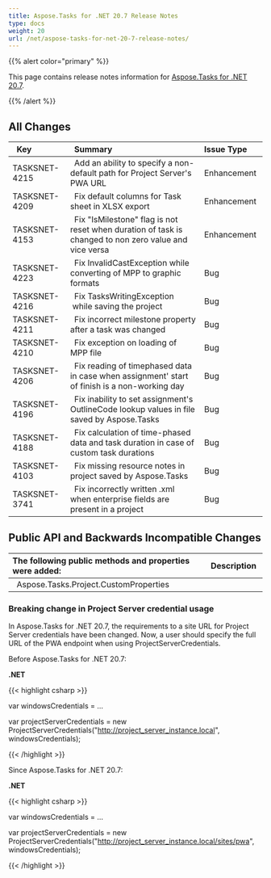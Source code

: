 ```yaml
---
title: Aspose.Tasks for .NET 20.7 Release Notes
type: docs
weight: 20
url: /net/aspose-tasks-for-net-20-7-release-notes/
---
```


{{% alert color="primary" %}} 

This page contains release notes information for [Aspose.Tasks for .NET 20.7](https://downloads.aspose.com/tasks/net/new-releases/aspose.tasks-for-.net-20.7/).

{{% /alert %}} 
## **All Changes**

|` `**Key** |` `**Summary** |**Issue Type** |
| :- | :- | :- |
|TASKSNET-4215 |` `Add an ability to specify a non-default path for Project Server's PWA URL |Enhancement |
|TASKSNET-4209 |` `Fix default columns for Task sheet in XLSX export |Enhancement |
|TASKSNET-4153 |` `Fix "IsMilestone" flag is not reset when duration of task is changed to non zero value and vice versa |Enhancement |
|TASKSNET-4223 |` `Fix InvalidCastException while converting of MPP to graphic formats |Bug |
|TASKSNET-4216 |` `Fix TasksWritingException  while saving the project |Bug |
|TASKSNET-4211 |` `Fix incorrect milestone property after a task was changed |Bug |
|TASKSNET-4210 |` `Fix exception on loading of MPP file |Bug |
|TASKSNET-4206 |` `Fix reading of timephased data in case when assignment' start of finish is a non-working day |Bug |
|TASKSNET-4196 |` `Fix inability to set assignment's OutlineCode lookup values in file saved by Aspose.Tasks |Bug |
|TASKSNET-4188 |` `Fix calculation of time-phased data and task duration in case of custom task durations |Bug |
|TASKSNET-4103 |` `Fix missing resource notes in project saved by Aspose.Tasks |Bug |
|TASKSNET-3741 |` `Fix incorrectly written .xml when enterprise fields are present in a project |Bug |

## **Public API and Backwards Incompatible Changes**

|**The following public methods and properties were added:** |` `**Description** |
| :- | :- |
|` `Aspose.Tasks.Project.CustomProperties | |
### **Breaking change in Project Server credential usage**
In Aspose.Tasks for .NET 20.7, the requirements to a site URL for Project Server credentials have been changed.
Now, a user should specify the full URL of the PWA endpoint when using ProjectServerCredentials.

Before Aspose.Tasks for .NET 20.7:

**.NET**

{{< highlight csharp >}}

var windowsCredentials = ...

var projectServerCredentials = new ProjectServerCredentials("http://project_server_instance.local", windowsCredentials);

{{< /highlight >}}

Since Aspose.Tasks for .NET 20.7:

**.NET**

{{< highlight csharp >}}

var windowsCredentials = ...

var projectServerCredentials = new ProjectServerCredentials("http://project_server_instance.local/sites/pwa", windowsCredentials);

{{< /highlight >}}
